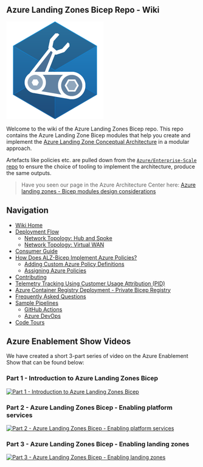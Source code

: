 <!-- markdownlint-disable -->
## Azure Landing Zones Bicep Repo - Wiki
<!-- markdownlint-restore -->

![Bicep Logo](media/bicep-logo.png)

Welcome to the wiki of the Azure Landing Zones Bicep repo. This repo contains the Azure Landing Zone Bicep modules that help you create and implement the [Azure Landing Zone Conceptual Architecture](https://docs.microsoft.com/azure/cloud-adoption-framework/ready/landing-zone/#azure-landing-zone-conceptual-architecture) in a modular approach.

Artefacts like policies etc. are pulled down from the [`Azure/Enterprise-Scale` repo](https://github.com/Azure/Enterprise-Scale) to ensure the choice of tooling to implement the architecture, produce the same outputs.

> Have you seen our page in the Azure Architecture Center here: [Azure landing zones - Bicep modules design considerations][aac_article]

## Navigation

* [Wiki Home][wiki_home]
* [Deployment Flow][wiki_deployment_flow]
  * [Network Topology: Hub and Spoke][wiki_deployment_flow_hs]
  * [Network Topology: Virtual WAN][wiki_deployment_flow_vwan]
* [Consumer Guide][wiki_consumer_guide]
* [How Does ALZ-Bicep Implement Azure Policies?][wiki_policy_deep_dive]
  * [Adding Custom Azure Policy Definitions][wiki_policy_defs]
  * [Assigning Azure Policies][wiki_policy_assignments]
* [Contributing][wiki_contributing]
* [Telemetry Tracking Using Customer Usage Attribution (PID)][wiki_cuaid]
* [Azure Container Registry Deployment - Private Bicep Registry][wiki_acrdeploy]
* [Frequently Asked Questions][wiki_faq]
* [Sample Pipelines][wiki_pipelines]
  * [GitHub Actions][wiki_pipelines_gh]
  * [Azure DevOps][wiki_pipelines_ado]
* [Code Tours][code_tours]

## Azure Enablement Show Videos

We have created a short 3-part series of video on the Azure Enablement Show that can be found below:
<!-- markdownlint-disable -->
### Part 1 - Introduction to Azure Landing Zones Bicep

[![Part 1 - Introduction to Azure Landing Zones Bicep](https://img.youtube.com/vi/-pZNrH1GOxs/hqdefault.jpg)](https://aka.ms/azenable/94)

### Part 2 - Azure Landing Zones Bicep - Enabling platform services

[![Part 2 - Azure Landing Zones Bicep - Enabling platform services](https://img.youtube.com/vi/FNT0ZtUxYKQ/hqdefault.jpg)](https://aka.ms/azenable/95)

### Part 3 - Azure Landing Zones Bicep - Enabling landing zones

[![Part 3 - Azure Landing Zones Bicep - Enabling landing zones](https://img.youtube.com/vi/cZ7IN3zGbyM/hqdefault.jpg)](https://aka.ms/azenable/96)
<!-- markdownlint-restore -->





 [//]: # (************************)
 [//]: # (INSERT LINK LABELS BELOW)
 [//]: # (************************)

<!--
The following link references should be copied from `_sidebar.md` in the `./docs/wiki/` folder.
Replace `./` with `https://github.com/Evilazaro/ALZ-Bicep/wiki/` when copying to here.
-->

[wiki_home]:                                  https://github.com/Evilazaro/ALZ-Bicep/wiki/home "Wiki - Home"
[wiki_deployment_flow]:                            https://github.com/Evilazaro/ALZ-Bicep/wiki/DeploymentFlow "Wiki - Deployment Flow"
[wiki_deployment_flow_hs]:                            https://github.com/Evilazaro/ALZ-Bicep/wiki/DeploymentFlowHS "Wiki - Deployment Flow - Hub and Spoke"
[wiki_deployment_flow_vwan]:                            https://github.com/Evilazaro/ALZ-Bicep/wiki/DeploymentFlowVWAN "Wiki - Deployment Flow - Virtual WAN"
[wiki_consumer_guide]:                          https://github.com/Evilazaro/ALZ-Bicep/wiki/ConsumerGuide "Wiki - Consumer Guide"
[wiki_policy_deep_dive]:                        https://github.com/Evilazaro/ALZ-Bicep/wiki/PolicyDeepDive "Wiki - Policy Deep Dive"
[wiki_policy_defs]:                        https://github.com/Evilazaro/ALZ-Bicep/wiki/AddingPolicyDefs "Wiki - Policy Definitions"
[wiki_policy_assignments]:                        https://github.com/Evilazaro/ALZ-Bicep/wiki/AssigningPolicies "Wiki - Policy Assignments"
[wiki_contributing]:                          https://github.com/Evilazaro/ALZ-Bicep/wiki/Contributing "Wiki - Contributing"
[wiki_acrdeploy]:                          https://github.com/Evilazaro/ALZ-Bicep/wiki/ACRDeployment "Wiki - Private Bicep Registry"
[wiki_cuaid]:                          https://github.com/Evilazaro/ALZ-Bicep/wiki/CustomerUsage "Wiki - Telemetry Usage ID"
[wiki_faq]:                          https://github.com/Evilazaro/ALZ-Bicep/wiki/FAQ "Wiki - FAQs"
[wiki_pipelines]:                          https://github.com/Evilazaro/ALZ-Bicep/wiki/PipelinesOverview "Wiki - Sample Pipelines"
[wiki_pipelines_gh]:                          https://github.com/Evilazaro/ALZ-Bicep/wiki/PipelinesGitHub "Wiki - Sample Pipelines - GitHub Actions"
[wiki_pipelines_ado]:                          https://github.com/Evilazaro/ALZ-Bicep/wiki/PipelinesADO "Wiki - Sample Pipelines - Azure DevOps"
[code_tours]:                                   https://github.com/Evilazaro/ALZ-Bicep/wiki/CodeTour "Wiki - Code tours"
[aes_part_1]:                                   https://aka.ms/azenable/94 "Part 1 - Introduction to Azure Landing Zones Bicep"
[aes_part_2]:                                   https://aka.ms/azenable/95 "Part 2 - Enabling platform services"
[aes_part_3]:                                   https://aka.ms/azenable/96 "Part 3 - Enabling landing zones"
[aac_article]:                                  https://docs.microsoft.com/azure/architecture/landing-zones/bicep/landing-zone-bicep "Azure Architecture Center - Azure landing zones - Bicep modules design considerations"

